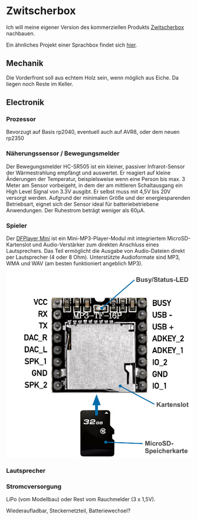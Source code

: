 # Zwitscherbox

Ich will meine eigener Version des kommerziellen Produkts [Zwitscherbox](https://www.relaxound.com/zwitscherbox) nachbauen.

Ein ähnliches Projekt einer Sprachbox findet sich [hier](https://prilchen.de/bau-dir-eine-soundbox-die-bei-bewegung-startet/).

## Mechanik

Die Vorderfront soll aus echtem Holz sein, wenn möglich aus Eiche. Da liegen noch Reste im Keller.

## Electronik

### Prozessor
Bevorzugt auf Basis rp2040, eventuell auch auf AVR8, oder dem neuen rp2350

### Näherungssensor / Bewegungsmelder

Der Bewegungsmelder HC-SR505 ist ein kleiner, passiver Infrarot-Sensor der Wärmestrahlung empfängt und auswertet. Er reagiert auf kleine Änderungen der Temperatur, beispielsweise wenn eine Person bis max. 3 Meter am Sensor vorbeigeht, in dem der am mittleren Schaltausgang ein High Level Signal von 3.3V ausgibt. Er selbst muss mit 4,5V bis 20V versorgt werden. Aufgrund der minimalen Größe und der energiesparenden Betriebsart, eignet sich der Sensor ideal für batteriebetriebene Anwendungen. Der Ruhestrom beträgt weniger als 60µA.

### Spieler

Der [DFPlayer Mini](https://wiki.dfrobot.com/DFPlayer_Mini_SKU_DFR0299) ist ein Mini-MP3-Player-Modul mit integriertem MicroSD-Kartenslot und Audio-Verstärker zum direkten Anschluss eines Lautsprechers. Das Teil ermöglicht die Ausgabe von Audio-Dateien direkt per Lautsprecher (4 oder 8 Ohm). Unterstützte Audioformate sind MP3, WMA und WAV (am besten funktioniert angeblich MP3).

![Pinbelegung DFPlayer](electronics/bauteil_dfplayer-mini_kennzeichnung.png)

### Lautsprecher

### Stromcversorgung

LiPo (vom Modellbau) oder Rest vom Rauchmelder (3 x 1,5V).

Wiederaufladbar, Steckernetzteil, Batteriewechsel?

